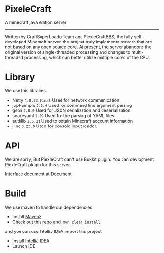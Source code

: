 # PixeleCraft

A minecraft java edition server

<hr>

Written by CraftSuperLoaderTeam and PiexleCraftBBS, the fully self-developed Minecraft server, the project truly implements servers that are not based on any open source core.
At present, the server abandons the original version of single-threaded processing and changes to multi-threaded processing, which can better utilize multiple cores of the CPU.

# Library

We use this libraries.

* Netty `4.0.23.Final` Used for network communication
* jopt-simple `5.0.4` Used for command line argument parsing
* gson `2.8.0` Used for JSON serialization and deserialization
* snakeyaml `1.19` Used for the parsing of YAML files
* authlib `1.5.21` Used to obtain Minecraft account information
* jline `3.23.0` Used for console input reader.

# API

We are sorry, But PiexleCraft can't use Bukkit plugin. You can devlopment PiexleCraft plugin for this server.

Interface document at [Document](https://craftsuperloaderteam.github.io/PiexleCraftDoc)

# Build

We use maven to handle our dependencies.

* Install [Maven3](http://maven.apache.org/download.html)
* Check out this repo and: `mvn clean install`

and you can use IntelliJ IDEA import this project

* Install [IntelliJ IDEA](https://www.jetbrains.com/idea/download/)
* Launch IDE
